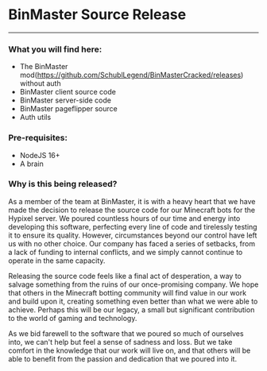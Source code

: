 # BinMaster Source Release
****

### What you will find here:
- The BinMaster mod(https://github.com/SchublLegend/BinMasterCracked/releases) without auth
- BinMaster client source code
- BinMaster server-side code
- BinMaster pageflipper source
- Auth utils

### Pre-requisites:
- NodeJS 16+
- A brain

### Why is this being released?
As a member of the team at BinMaster, it is with a heavy heart that we have made the decision to release the source code for our Minecraft bots for the Hypixel server. We poured countless hours of our time and energy into developing this software, perfecting every line of code and tirelessly testing it to ensure its quality. However, circumstances beyond our control have left us with no other choice. Our company has faced a series of setbacks, from a lack of funding to internal conflicts, and we simply cannot continue to operate in the same capacity.

Releasing the source code feels like a final act of desperation, a way to salvage something from the ruins of our once-promising company. We hope that others in the Minecraft botting community will find value in our work and build upon it, creating something even better than what we were able to achieve. Perhaps this will be our legacy, a small but significant contribution to the world of gaming and technology.

As we bid farewell to the software that we poured so much of ourselves into, we can't help but feel a sense of sadness and loss. But we take comfort in the knowledge that our work will live on, and that others will be able to benefit from the passion and dedication that we poured into it.


